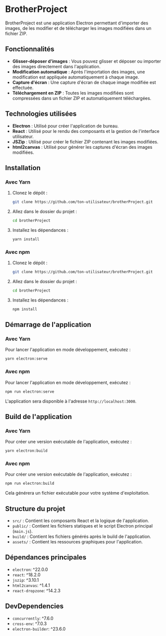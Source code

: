 # BrotherProject

BrotherProject est une application Electron permettant d'importer des images, de les modifier et de télécharger les images modifiées dans un fichier ZIP.

## Fonctionnalités

- **Glisser-déposer d'images** : Vous pouvez glisser et déposer ou importer des images directement dans l'application.
- **Modification automatique** : Après l'importation des images, une modification est appliquée automatiquement à chaque image.
- **Capture d'écran** : Une capture d'écran de chaque image modifiée est effectuée.
- **Téléchargement en ZIP** : Toutes les images modifiées sont compressées dans un fichier ZIP et automatiquement téléchargées.

## Technologies utilisées

- **Electron** : Utilisé pour créer l'application de bureau.
- **React** : Utilisé pour le rendu des composants et la gestion de l'interface utilisateur.
- **JSZip** : Utilisé pour créer le fichier ZIP contenant les images modifiées.
- **html2canvas** : Utilisé pour générer les captures d'écran des images modifiées.

## Installation

### Avec Yarn

1. Clonez le dépôt :

   ```bash
   git clone https://github.com/ton-utilisateur/brotherProject.git
   ```

2. Allez dans le dossier du projet :

   ```bash
   cd brotherProject
   ```

3. Installez les dépendances :

   ```bash
   yarn install
   ```

### Avec npm

1. Clonez le dépôt :

   ```bash
   git clone https://github.com/ton-utilisateur/brotherProject.git
   ```

2. Allez dans le dossier du projet :

   ```bash
   cd brotherProject
   ```

3. Installez les dépendances :

   ```bash
   npm install
   ```

## Démarrage de l'application

### Avec Yarn

Pour lancer l'application en mode développement, exécutez :

```bash
yarn electron:serve
```

### Avec npm

Pour lancer l'application en mode développement, exécutez :

```bash
npm run electron:serve
```

L'application sera disponible à l'adresse `http://localhost:3000`.

## Build de l'application

### Avec Yarn

Pour créer une version exécutable de l'application, exécutez :

```bash
yarn electron:build
```

### Avec npm

Pour créer une version exécutable de l'application, exécutez :

```bash
npm run electron:build
```

Cela générera un fichier exécutable pour votre système d'exploitation.

## Structure du projet

- `src/` : Contient les composants React et la logique de l'application.
- `public/` : Contient les fichiers statiques et le script Electron principal (`main.js`).
- `build/` : Contient les fichiers générés après le build de l'application.
- `assets/` : Contient les ressources graphiques pour l'application.

## Dépendances principales

- `electron`: ^22.0.0
- `react`: ^18.2.0
- `jszip`: ^3.10.1
- `html2canvas`: ^1.4.1
- `react-dropzone`: ^14.2.3

## DevDependencies

- `concurrently`: ^7.6.0
- `cross-env`: ^7.0.3
- `electron-builder`: ^23.6.0
